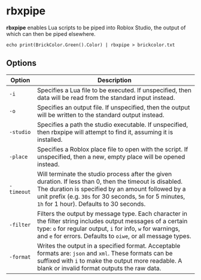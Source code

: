 # rbxpipe

**rbxpipe** enables Lua scripts to be piped into Roblox Studio, the output of
which can then be piped elsewhere.

```batch
echo print(BrickColor.Green().Color) | rbxpipe > brickcolor.txt
```

## Options

Option     | Description
-----------|------------
`-i`       | Specifies a Lua file to be executed. If unspecified, then data will be read from the standard input instead.
`-o`       | Specifies an output file. If unspecified, then the output will be written to the standard output instead.
`-studio`  | Specifies a path the studio executable. If unspecified, then rbxpipe will attempt to find it, assuming it is installed.
`-place`   | Specifies a Roblox place file to open with the script. If unspecified, then a new, empty place will be opened instead.
`-timeout` | Will terminate the studio process after the given duration. If less than 0, then the timeout is disabled. The duration is specified by an amount followed by a unit prefix (e.g. `30s` for 30 seconds, `5m` for 5 minutes, `1h` for 1 hour). Defaults to 30 seconds.
`-filter`  | Filters the output by message type. Each character in the filter string includes output messages of a certain type: `o` for regular output, `i` for info, `w` for warnings, and `e` for errors. Defaults to `oiwe`, or all message types.
`-format`  | Writes the output in a specified format. Acceptable formats are: `json` and `xml`. These formats can be suffixed with `i` to make the output more readable. A blank or invalid format outputs the raw data.
